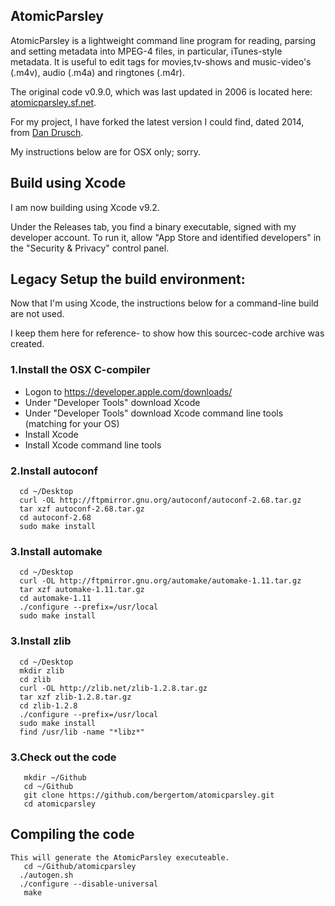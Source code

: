 AtomicParsley
-------------

AtomicParsley is a lightweight command line program for reading, parsing and setting metadata into MPEG-4 files, in particular, iTunes-style metadata. It is useful to edit tags for movies,tv-shows and music-video's (.m4v), audio (.m4a) and ringtones (.m4r).

The original code v0.9.0, which was last updated in 2006 is located here: [atomicparsley.sf.net](http://atomicparsley.sourceforge.net).

For my project, I have forked the latest version I could find, dated 2014, from [Dan Drusch](https://github.com/DanDrusch/atomicparsley.git).

My instructions below are for OSX only; sorry.

## Build using Xcode

I am now building using Xcode v9.2.

Under the Releases tab, you find a binary executable, signed with my developer account.
To run it, allow "App Store and identified developers" in the "Security & Privacy" control panel.


## Legacy Setup the build environment:

Now that I'm using Xcode, the instructions below for a command-line build are not used.

I keep them here for reference- to show how this sourcec-code archive was created.

### 1.Install the OSX C-compiler
 * Logon to https://developer.apple.com/downloads/
 * Under "Developer Tools" download Xcode
 * Under "Developer Tools" download Xcode command line tools (matching for your OS)
 * Install Xcode
 * Install Xcode command line tools

### 2.Install autoconf
```
  cd ~/Desktop
  curl -OL http://ftpmirror.gnu.org/autoconf/autoconf-2.68.tar.gz
  tar xzf autoconf-2.68.tar.gz
  cd autoconf-2.68
  sudo make install
```
### 3.Install automake
```
  cd ~/Desktop
  curl -OL http://ftpmirror.gnu.org/automake/automake-1.11.tar.gz
  tar xzf automake-1.11.tar.gz
  cd automake-1.11
  ./configure --prefix=/usr/local
  sudo make install
```
### 3.Install zlib
```
  cd ~/Desktop
  mkdir zlib
  cd zlib
  curl -OL http://zlib.net/zlib-1.2.8.tar.gz
  tar xzf zlib-1.2.8.tar.gz
  cd zlib-1.2.8
  ./configure --prefix=/usr/local
  sudo make install
  find /usr/lib -name "*libz*"
```
### 3.Check out the code
```
   mkdir ~/Github
   cd ~/Github
   git clone https://github.com/bergertom/atomicparsley.git
   cd atomicparsley
```
   
## Compiling the code
```
This will generate the AtomicParsley executeable.
   cd ~/Github/atomicparsley
  ./autogen.sh
  ./configure --disable-universal
   make
```
   
  

